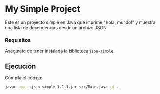 # My Simple Project

Este es un proyecto simple en Java que imprime "Hola, mundo!" y muestra una lista de dependencias desde un archivo JSON.

### Requisitos

Asegúrate de tener instalada la biblioteca `json-simple`.

## Ejecución

Compila el código:
```bash
javac -cp .:json-simple-1.1.1.jar src/Main.java -d .
